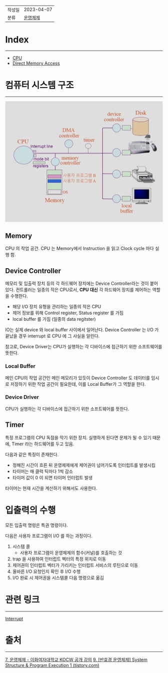 |                      |                                                                                                                                                                                                                                                                                                                                                                  |
|:---------------------|:-----------------------------------------------------------------------------------------------------------------------------------------------------------------------------------------------------------------------------------------------------------------------------------------------------------------------------------------------------------------|
|       작성일            |                                                                                                                                                                                                                                                                                                                                                     2023-04-07   |
|          분류          |     [운영체제](%EC%9A%B4%EC%98%81%EC%B2%B4%EC%A0%9C.md)                                                                                                                                                                                                                                                                                                                                                     |     
# Index  
---  
- [CPU](CPU.md)  
- [Direct Memory Access](Direct%20Memory%20Access.md)
# 컴퓨터 시스템 구조  
---

![Pasted image 20230407124047](%EC%B2%A8%EB%B6%80%20%ED%8C%8C%EC%9D%BC/Pasted%20image%2020230407124047.png)

## Memory
CPU 의 작업 공간. CPU 는 Memory에서 Instruction 을 읽고 Clock cycle 마다 실행 함.

## Device Controller
메모리 및 입출력 장치 등의 각 하드웨어 장치에는 Device Controller라는 것이 붙어 있다. 컨트롤러는 일종의 작은 CPU로서, **CPU 대신** 각 하드웨어 장치를 제어하는 역할을 수행한다.

- 해당 I/O 장치 유형을 관리하는 일종의 작은 CPU
- 제어 정보를 위해 Control register, Status register 를 가짐
- local buffer 를 가짐 (일종의 data regitster)

IO는 실제 device 와 local buffer 사이에서 일어난다. Device Controller 는 I/O 가 끝났을 경우 interrupt 로 CPU 에 그 사실을 알린다.

참고로, Device Driver는 CPU가 실행하는 각 디바이스에 접근하기 위한 소프트웨어를 뜻한다.

### Local Buffer
메인 CPU의 작업 공간인 메인 메모리가 있듯이 Device Controller 도 데이터를 임시로 저장하기 위한 작업 공간이 필요한데, 이를 Local Buffer가 그 역할을 한다.

### Device Driver
CPU가 실행하는 각 디바이스에 접근하기 위한 소프트웨어를 뜻한다.


## Timer
특정 프로그램의 CPU 독점을 막기 위한 장치. 실행하게 된다면 문제가 될 수 있기 때문에, Timer 라는 하드웨어를 두고 있음. 

다음과 같은 특징이 존재한다.
- 정해진 시간이 흐른 뒤 운영체제에게 제어권이 넘어가도록 인터럽트를 발생시킴
- 타이머는 매 클럭 틱마다 1씩 감소
- 타이머 값이 0 이 되면 타이머 인터럽트 발생

타이머는 현재 시간을 계산하기 위해서도 사용한다.



# 입출력의 수행
모든 입출력 명령은 특권 명령이다.

다음은 사용자 프로그램이 I/O 를 하는 과정이다.
1. 시스템 콜
	- 사용자 프로그램이 운영체제의 함수(커널)를 호출하는 것
2. trap 을 사용하여 인터럽트 벡터의 특정 위치로 이동
3. 제어권이 인터럽트 벡터가 가리키는 인터럽트 서비스의 루틴으로 이동
4. 올바른 I/O 요청인지 확인 후 I/O 수행
5. I/O 완료 시 제어권을 시스템콜 다음 명령으로 옮김

# 관련 링크
---
[Interrupt](Interrupt.md)


# 출처
---
[7. 운영체제 - 이화여자대학교 KOCW 공개 강의](http://www.kocw.net/home/search/kemView.do?kemId=1046323)
[9. [반효경 운영체제] System Structure & Program Execution 1 (tistory.com)](https://steady-coding.tistory.com/511)
